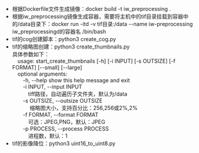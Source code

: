 - 根据Dockerfile文件生成镜像：docker build -t iw_preprocessing .
- 根据iw_preprocessing镜像生成容器，需要将主机中的tif目录挂载到容器中的/data目录下：docker run -itd -v tif目录:/data --name iw-preprocessing iw_preprocessingd的容器名 /bin/bash
- tif的cog创建脚本：python3 create_cog.py
- tif的缩略图创建：python3 create_thumbnails.py<br/>
  具体参数如下：<br/>&emsp;usage: start_create_thumbnails [-h] [-i INPUT] [-s OUTSIZE] [-f FORMAT] [--small] [--large]<br/>&emsp;optional arguments:<br/>&emsp;&emsp;-h, --help          show this help message and exit<br/>&emsp;&emsp;-i INPUT, --input INPUT<br/>&emsp;&emsp;&emsp;tiff路径，自动遍历子文件夹，默认为/data<br/>
   &emsp;&emsp;-s OUTSIZE, --outsize OUTSIZE<br/>
   &emsp;&emsp;&emsp; 缩略图大小，支持百分比：256,256或2%,2%<br/>
   &emsp;&emsp;-f FORMAT, --format FORMAT<br/> &emsp;&emsp;&emsp;可选：JPEG,PNG，默认：JPEG<br/>&emsp;&emsp;-p PROCESS, --process PROCESS<br/>
   &emsp;&emsp;&emsp;进程数，默认：1<br/>
- tif的影像降位：python3 uint16_to_uint8.py
